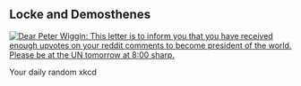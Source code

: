 ## Locke and Demosthenes
[![Dear Peter Wiggin: This letter is to inform you that you have received enough upvotes on your reddit comments to become president of the world.  Please be at the UN tomorrow at 8:00 sharp.](https://imgs.xkcd.com/comics/locke_and_demosthenes.png)](https://xkcd.com/635/ "Dear Peter Wiggin: This letter is to inform you that you have received enough upvotes on your reddit comments to become president of the world.  Please be at the UN tomorrow at 8:00 sharp.")

Your daily random xkcd
